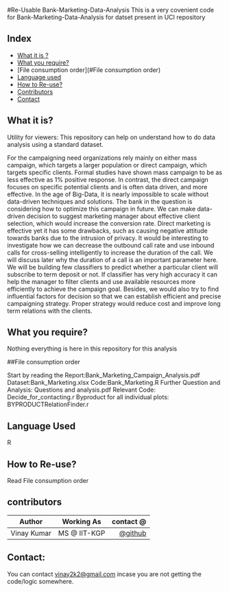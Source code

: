 #Re-Usable Bank-Marketing-Data-Analysis
This is a very covenient code for Bank-Marketing-Data-Analysis for datset present in UCI repository


## Index
- [What it is ?](#what_it_is?) 
- [What you require?](#What-you-require?)
- [File consumption order](#File consumption order)
- [Language used](#Language-used)
- [How to Re-use?](#How-to-use)
- [Contributors](#contributors)
- [Contact](#contact)

## What it is?
Utility for viewers:
This repository can help on understand how to do data analysis using a standard dataset.

For the campaigning need organizations rely mainly on either mass campaign, which targets a larger population or direct campaign, which targets specific clients. Formal studies have shown mass campaign to be as less effective as 1% positive response. In contrast, the direct campaign focuses on specific potential clients and is often data driven, and more effective.
In the age of Big-Data, it is nearly impossible to scale without data-driven techniques and solutions. The bank in the question is considering how to optimize this campaign in future.  We can make data-driven decision to suggest marketing manager about effective client selection, which would increase the conversion rate. Direct marketing is effective yet it has some drawbacks, such as causing negative attitude towards banks due to the intrusion of privacy. It would be interesting to investigate how we can decrease the outbound call rate and use inbound calls for cross-selling intelligently to increase the duration of the call. We will discuss later why the duration of a call is an important parameter here.
We will be building few classifiers to predict whether a particular client will subscribe to term deposit or not. If classifier has very high accuracy it can help the manager to filter clients and use available resources more efficiently to achieve the campaign goal. Besides, we would also try to find influential factors for decision so that we can establish efficient and precise campaigning strategy. Proper strategy would reduce cost and improve long term relations with the clients.  

## What you require?
Nothing everything is here in this repository for this analysis

##File consumption order

Start by reading the Report:Bank_Marketing_Campaign_Analysis.pdf
Dataset:Bank_Marketing.xlsx
Code:Bank_Marketing.R
Further Question and Analysis: Questions and analysis.pdf
Relevant Code: Decide_for_contacting.r
Byproduct for all individual plots: BYPRODUCTRelationFinder.r

## Language Used
R

## How to Re-use?
Read File consumption order


## contributors

|    Author        |              Working As             | contact @|
| -------------    |:-----------------------------------:| -----:  |
| Vinay Kumar      | MS @ IIT-KGP                        |    [@github](https://github.com/vinay2k2)   |


## Contact:
You can contact vinay2k2@gmail.com incase you are not getting the code/logic somewhere.

